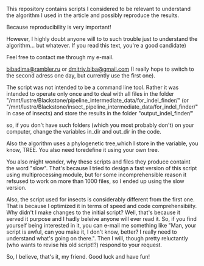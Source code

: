 This repository contains scripts I considered to be relevant to understand the algorithm I used in the article and possibly reproduce the results.

Because reproducibility is very important!

However, I highly doubt anyone will to to such trouble just to understand the algorithm... but whatever. If you read this text, you're a good candidate) 

Feel free to contact me through my e-mail.

bibadima@rambler.ru or dmitriy.biba@gmail.com (I really hope to switch to the second adress one day, but currently use the first one).

The script was not intended to be a command line tool. Rather it was intended to operate only once and to deal with all files in the folder
"/mnt/lustre/Blackstone/pipeline_intermediate_data/for_indel_finder/" (or "/mnt/lustre/Blackstone/insect_pipeline_intermediate_data/for_indel_finder/" in case of insects)
and store the results in the folder
"output_indel_finder/"

so, if you don't have such folders (which you most probably don't) on your computer, change the variables in_dir and out_dir in the code.

Also the algorithm uses a phylogenetic tree,which I store in the variable, you know, TREE. You also need toredefine it using your own tree.

You also might wonder, why these scripts and files they produce containt the word "slow". That's because I tried to design a fast version of this script using multiprocessing module, but for some incomprehensible reason it refsused to work on more than 1000 files, so I ended up using the slow version.

Also, the script used for insects is considerably different from the first one. That is because I optimized it in terms of speed and code comprehensibiity. Why didn't I make changes to the initial script? Well, that's because it served it purpose and I hadly beleive anyone will ever read it. So, if you find yourself being interested in it, you can e-mail me something like "Man, your script is awful, can you make it, I don't know, better? I really need to understand what's going on there.". Then I will, though pretty reluctantly (who wants to revise his old script!?) respond to your request.

So, I believe, that's it, my friend. Good luck and have fun!
